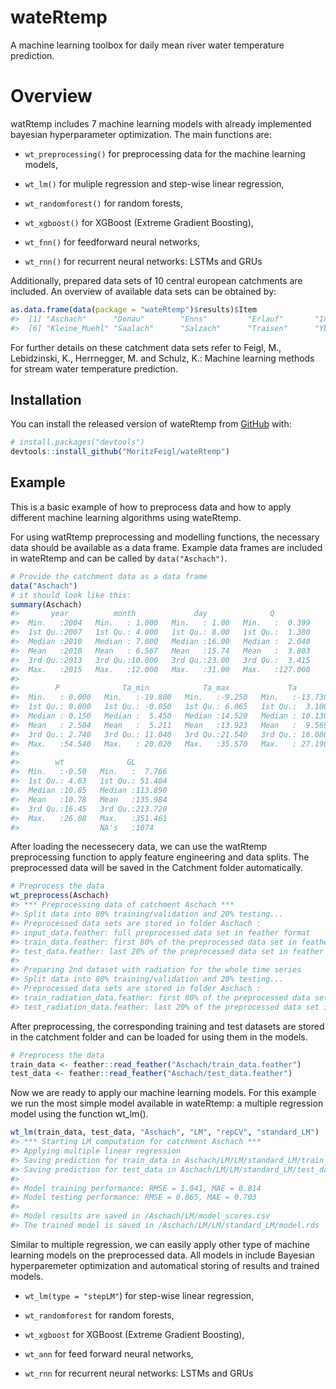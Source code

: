 
<!-- README.md is generated from README.Rmd. Please edit that file -->

# wateRtemp

<!-- badges: start -->

<!-- badges: end -->

A machine learning toolbox for daily mean river water temperature
prediction.

# Overview

watRtemp includes 7 machine learning models with already implemented
bayesian hyperparameter optimization. The main functions are:

  - `wt_preprocessing()` for preprocessing data for the machine learning
    models,

  - `wt_lm()` for muliple regression and step-wise linear regression,

  - `wt_randomforest()` for random forests,

  - `wt_xgboost()` for XGBoost (Extreme Gradient Boosting),

  - `wt_fnn()` for feedforward neural networks,

  - `wt_rnn()` for recurrent neural networks: LSTMs and GRUs

Additionally, prepared data sets of 10 central european catchments are
included. An overview of available data sets can be obtained by:

``` r
as.data.frame(data(package = "wateRtemp")$results)$Item
#>  [1] "Aschach"      "Donau"        "Enns"         "Erlauf"       "Inn"         
#>  [6] "Kleine_Muehl" "Saalach"      "Salzach"      "Traisen"      "Ybbs"
```

For further details on these catchment data sets refer to Feigl, M.,
Lebidzinski, K., Herrnegger, M. and Schulz, K.: Machine learning methods
for stream water temperature prediction.

## Installation

You can install the released version of wateRtemp from
[GitHub](https://github.com/) with:

``` r
# install.packages("devtools")
devtools::install_github("MoritzFeigl/wateRtemp")
```

## Example

This is a basic example of how to preprocess data and how to apply
different machine learning algorithms using wateRtemp.

For using watRtemp preprocessing and modelling functions, the necessary
data should be available as a data frame. Example data frames are
included in wateRtemp and can be called by `data("Aschach")`.

``` r
# Provide the catchment data as a data frame
data("Aschach")
# it should look like this:
summary(Aschach)
#>       year          month             day              Q          
#>  Min.   :2004   Min.   : 1.000   Min.   : 1.00   Min.   :  0.399  
#>  1st Qu.:2007   1st Qu.: 4.000   1st Qu.: 8.00   1st Qu.:  1.380  
#>  Median :2010   Median : 7.000   Median :16.00   Median :  2.040  
#>  Mean   :2010   Mean   : 6.567   Mean   :15.74   Mean   :  3.803  
#>  3rd Qu.:2013   3rd Qu.:10.000   3rd Qu.:23.00   3rd Qu.:  3.415  
#>  Max.   :2015   Max.   :12.000   Max.   :31.00   Max.   :127.000  
#>                                                                   
#>        P              Ta_min            Ta_max             Ta         
#>  Min.   : 0.000   Min.   :-19.800   Min.   :-9.250   Min.   :-13.730  
#>  1st Qu.: 0.000   1st Qu.: -0.050   1st Qu.: 6.065   1st Qu.:  3.100  
#>  Median : 0.150   Median :  5.450   Median :14.520   Median : 10.130  
#>  Mean   : 2.504   Mean   :  5.211   Mean   :13.923   Mean   :  9.569  
#>  3rd Qu.: 2.740   3rd Qu.: 11.040   3rd Qu.:21.540   3rd Qu.: 16.080  
#>  Max.   :54.540   Max.   : 20.020   Max.   :35.570   Max.   : 27.190  
#>                                                                       
#>        wt              GL         
#>  Min.   :-0.50   Min.   :  7.766  
#>  1st Qu.: 4.63   1st Qu.: 51.404  
#>  Median :10.85   Median :113.890  
#>  Mean   :10.78   Mean   :135.984  
#>  3rd Qu.:16.45   3rd Qu.:213.720  
#>  Max.   :26.08   Max.   :351.461  
#>                  NA's   :1074
```

After loading the necessecery data, we can use the watRtemp
preprocessing function to apply feature engineering and data splits. The
preprocessed data will be saved in the Catchment folder automatically.

``` r
# Preprocess the data
wt_preprocess(Aschach)
#> *** Preprocessing data of catchment Aschach ***
#> Split data into 80% training/validation and 20% testing...
#> Preprocessed data sets are stored in folder Aschach :
#> input_data.feather: full preprocessed data set in feather format
#> train_data.feather: first 80% of the preprocessed data set in feather format
#> test_data.feather: last 20% of the preprocessed data set in feather format
#> 
#> Preparing 2nd dataset with radiation for the whole time series
#> Split data into 80% training/validation and 20% testing...
#> Preprocessed data sets are stored in folder Aschach :
#> train_radiation_data.feather: first 80% of the preprocessed data set in feather format
#> test_radiation_data.feather: last 20% of the preprocessed data set in feather format
```

After preprocessing, the corresponding training and test datasets are
stored in the catchment folder and can be loaded for using them in the
models.

``` r
# Preprocess the data
train_data <- feather::read_feather("Aschach/train_data.feather")
test_data <- feather::read_feather("Aschach/test_data.feather")
```

Now we are ready to apply our machine learning models. For this example
we run the most simple model available in wateRtemp: a multiple
regression model using the function wt\_lm().

``` r
wt_lm(train_data, test_data, "Aschach", "LM", "repCV", "standard_LM")
#> *** Starting LM computation for catchment Aschach ***
#> Applying multiple linear regression
#> Saving prediction for train_data in Aschach/LM/LM/standard_LM/train_data_prediction.csv 
#> Saving prediction for test_data in Aschach/LM/LM/standard_LM/test_data_prediction.csv 
#> 
#> Model training performance: RMSE = 1.041, MAE = 0.814
#> Model testing performance: RMSE = 0.865, MAE = 0.703 
#> 
#> Model results are saved in /Aschach/LM/model_scores.csv
#> The trained model is saved in /Aschach/LM/LM/standard_LM/model.rds
```

Similar to multiple regression, we can easily apply other type of
machine learning models on the preprocessed data. All models in include
Bayesian hyperparemeter optimization and automatical storing of results
and trained models.

  - `wt_lm(type = "stepLM"`) for step-wise linear regression,

  - `wt_randomforest` for random forests,

  - `wt_xgboost` for XGBoost (Extreme Gradient Boosting),

  - `wt_ann` for feed forward neural networks,

  - `wt_rnn` for recurrent neural networks: LSTMs and GRUs
